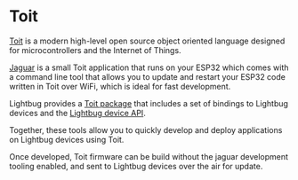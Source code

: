 # Toit

[Toit](https://toitlang.org/) is a modern high-level open source object oriented language designed for microcontrollers and the Internet of Things.

[Jaguar](https://github.com/toitlang/jaguar) is a small Toit application that runs on your ESP32 which comes with a command line tool that allows you to update and restart your ESP32 code written in Toit over WiFi, which is ideal for fast development.

Lightbug provides a [Toit package](https://pkg.toit.io/package/github.com%2Flightbug-io%2Ftoit-lightbug) that includes a set of bindings to Lightbug devices and the [Lightbug device API](./../../).

Together, these tools allow you to quickly develop and deploy applications on Lightbug devices using Toit.

Once developed, Toit firmware can be build without the jaguar development tooling enabled, and sent to Lightbug devices over the air for update.
